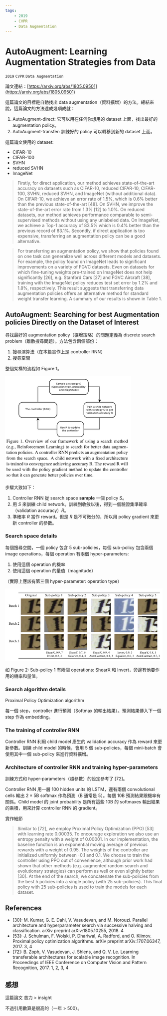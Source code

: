 ```yaml
---
tags:
    - 2019
    - CVPR
    - Data Augmentation
---
```

# AutoAugment: Learning Augmentation Strategies from Data

`2019` `CVPR` `Data Augmentation`

論文連結：[https://arxiv.org/abs/1805.09501](https://arxiv.org/abs/1805.09501)

這篇論文的目標是自動找出 data augmentation（資料擴增）的方法。總結來說，這篇論文的方法達成幾項成就：

1. AutoAugment-direct: 它可以用在任何你想用的 dataset 上面，找出最好的 augmentation policy。
2. AutoAugment-transfer: 訓練好的 policy 可以轉移到新的 dataset 上面。

這篇論文使用的 dataset:
- CIFAR-10
- CIFAR-100
- SVHN
- reduced SVHN
- ImageNet

> Firstly, for direct application, our method achieves state-of-the-art accuracy on datasets such as CIFAR-10, reduced CIFAR-10, CIFAR-100, SVHN, reduced SVHN, and ImageNet (without additional data). On CIFAR-10, we achieve an error rate of 1.5%, which is 0.6% better than the previous state-of-the-art [48]. On SVHN, we improve the state-of-the-art error rate from 1.3% [12] to 1.0%. On reduced datasets, our method achieves performance comparable to semi-supervised methods without using any unlabeled data. On ImageNet, we achieve a Top-1 accuracy of 83.5% which is 0.4% better than the previous record of 83.1%. Secondly, if direct application is too expensive, transferring an augmentation policy can be a good alternative.

> For transferring an augmentation policy, we show that policies found on one task can generalize well across different models and datasets. For example, the policy found on ImageNet leads to significant improvements on a variety of FGVC datasets. Even on datasets for which fine-tuning weights pre-trained on ImageNet does not help significantly [26], e.g. Stanford Cars [27] and FGVC Aircraft [38], training with the ImageNet policy reduces test set error by 1.2% and 1.8%, respectively. This result suggests that transferring data augmentation policies offers an alternative method for standard weight transfer learning. A summary of our results is shown in Table 1.


## AutoAugment: Searching for best Augmentation policies Directly on the Dataset of Interest

尋找最好的 augmentation policy（擴增策略）的問題定義為 discrete search problem（離散搜尋問題）。方法包含兩個部份：
1. 搜尋演算法（在本篇實作上是 controller RNN）
2. 搜尋空間

整個架構的流程如 Figure 1。

<img src="../assets/fig/2019/auto-augment-learning-augmentation-strategies-from-data/1.png" width="80%">

步驟大致如下：
1. Controller RNN 從 search space **sample** 一個 policy $S$。
2. 用 $S$ 來訓練 child network。訓練到收斂以後，得到一個驗證集準確率（validation accuracy）$R$。
3. 準確率 $R$ 當作 reward。但是 $R$ 是不可微分的，所以用 policy gradient 來更新 controller 的參數。


### Search space details

每個搜尋空間，一個 policy 包含 5 sub-policies，每個 sub-policy 包含兩個 image operations，每個 operation 有兩個 hyper-parameters:
1. 使用這個 operation 的機率
2. 使用這個 operation 的量值（magnitude）

（實際上應該有第三個 hyper-parameter: operation type）

![](../assets/fig/2019/auto-augment-learning-augmentation-strategies-from-data/2.png)

如 Figure 2: Sub-policy 1 有兩個 operations: ShearX 和 Invert，旁邊有他要作用的機率和量值。

### Search algorithm details

Proximal Policy Optimization algorithm 

每一個 step，controller 進行預測（Softmax 的輸出結果）。預測結果傳入下一個 step 作為 embedding。


### The training of controller RNN

Controller RNN 利用 child model 產生的 validation accuracy 作為 reward 來更新參數。訓練 child model 的時候，會用 5 個 sub-policies，每個 mini-batch 會使用其中一個 sub-policy 來進行資料擴增。

### Architecture of controller RNN and training hyper-parameters

訓練方式和 hyper-parameters（超參數）的設定參考了 [72]。

Controller RNN 用一層 100 hidden units 的 LSTM，還有兩個 convolutional cells 輸出 $2 \times 5$B softmax 作為預測（B 通常是 5）。每個 10B 預測結果跟機率有關係。Child model 的 joint probability 是所有這些 10B 的 softmaxes 輸出結果的乘積，用來計算 controller RNN 的 gradient。

實作細節

> Similar to [72], we employ Proximal Policy Optimization (PPO) [53] with learning rate 0.00035. To encourage exploration we also use an entropy penalty with a weight of 0.00001. In our implementation, the baseline function is an exponential moving average of previous rewards with a weight of 0.95. The weights of the controller are initialized uniformly between -0.1 and 0.1. We choose to train the controller using PPO out of convenience, although prior work had shown that other methods (e.g. augmented random search and evolutionary strategies) can perform as well or even slightly better [30].
> At the end of the search, we concatenate the sub-policies from the best 5 policies into a single policy (with 25 sub-policies). This final policy with 25 sub-policies is used to train the models for each dataset.


## References

- [30]: M. Kumar, G. E. Dahl, V. Vasudevan, and M. Norouzi. Parallel architecture and hyperparameter search via successive halving and classification. arXiv preprint arXiv:1805.10255, 2018. 4
- [53]: J. Schulman, F. Wolski, P. Dhariwal, A. Radford, and O. Klimov. Proximal policy optimization algorithms. arXiv preprint arXiv:1707.06347, 2017. 3, 4
- [72]: B. Zoph, V. Vasudevan, J. Shlens, and Q. V. Le. Learning transferable architectures for scalable image recognition. In Proceedings of IEEE Conference on Computer Vision and Pattern Recognition, 2017. 1, 2, 3, 4


## 感想

這篇論文 苦力 > insight

不過引用數算是很高的（一年 > 500）。
